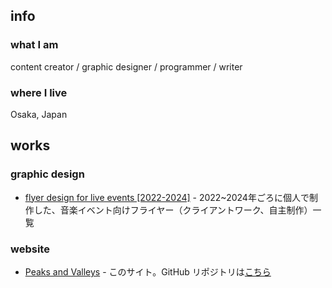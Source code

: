 ## info

### what I am

content creator / graphic designer / programmer / writer

### where I live

Osaka, Japan

## works

### graphic design

- [flyer design for live events [2022-2024]](https://www.behance.net/gallery/206272687/flyer-works-for-live-events-2022-2024) - 2022~2024年ごろに個人で制作した、音楽イベント向けフライヤー（クライアントワーク、自主制作）一覧

### website

- [Peaks and Valleys](https://peaks-and-valleys.net/) - このサイト。GitHub リポジトリは[こちら](https://github.com/peaksvndvalleys/pav_works)
